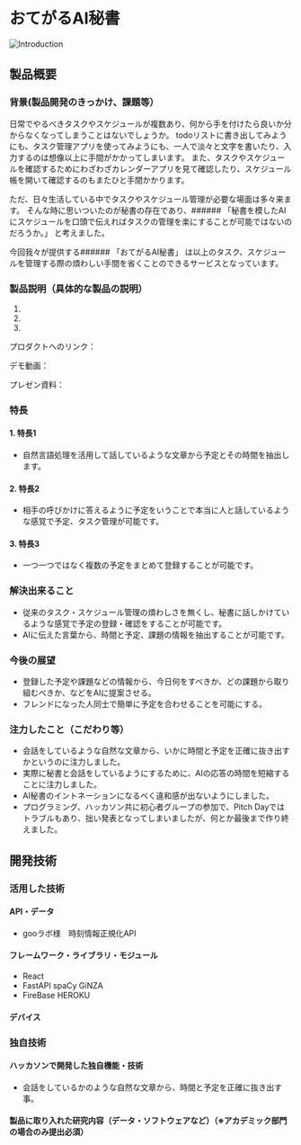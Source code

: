 # おてがるAI秘書

![Introduction](https://user-images.githubusercontent.com/103818070/197893355-f8822643-d420-44b8-a866-d08ad39a9692.JPG)

## 製品概要
### 背景(製品開発のきっかけ、課題等）
日常でやるべきタスクやスケジュールが複数あり、何から手を付けたら良いか分からなくなってしまうことはないでしょうか。
todoリストに書き出してみようにも、タスク管理アプリを使ってみようにも、一人で淡々と文字を書いたり、入力するのは想像以上に手間がかかってしまいます。
また、タスクやスケジュールを確認するためにわざわざカレンダーアプリを見て確認したり、スケジュール帳を開いて確認するのもまたひと手間かかります。

ただ、日々生活している中でタスクやスケジュール管理が必要な場面は多々来ます。
そんな時に思いついたのが秘書の存在であり、###### 「秘書を模したAIにスケジュールを口頭で伝えればタスクの管理を楽にすることが可能ではないのだろうか。」 と考えました。

今回我々が提供する###### 「おてがるAI秘書」 は以上のタスク、スケジュールを管理する際の煩わしい手間を省くことのできるサービスとなっています。
### 製品説明（具体的な製品の説明）
1. 
2. 
3. 
  
プロダクトへのリンク：

デモ動画：

プレゼン資料：
### 特長
#### 1. 特長1
- 自然言語処理を活用して話しているような文章から予定とその時間を抽出します。
#### 2. 特長2
- 相手の呼びかけに答えるように予定をいうことで本当に人と話しているような感覚で予定、タスク管理が可能です。
#### 3. 特長3
- 一つ一つではなく複数の予定をまとめて登録することが可能です。
### 解決出来ること
- 従来のタスク・スケジュール管理の煩わしさを無くし、秘書に話しかけているような感覚で予定の登録・確認をすることが可能です。
- AIに伝えた言葉から、時間と予定、課題の情報を抽出することが可能です。
### 今後の展望
- 登録した予定や課題などの情報から、今日何をすべきか、どの課題から取り組むべきか、などをAIに提案させる。
- フレンドになった人同士で簡単に予定を合わせることを可能にする。
### 注力したこと（こだわり等）
- 会話をしているような自然な文章から、いかに時間と予定を正確に抜き出すかというのに注力しました。
- 実際に秘書と会話をしているようにするために、AIの応答の時間を短縮することに注力しました。
- AI秘書のイントネーションになるべく違和感が出ないようにしました。
- プログラミング、ハッカソン共に初心者グループの参加で、Pitch Dayではトラブルもあり、拙い発表となってしまいましたが、何とか最後まで作り終えました。
## 開発技術
### 活用した技術
#### API・データ
- gooラボ様　時刻情報正規化API
#### フレームワーク・ライブラリ・モジュール
- React
- FastAPI spaCy GiNZA
- FireBase HEROKU
  

#### デバイス

### 独自技術
#### ハッカソンで開発した独自機能・技術
- 会話をしているかのような自然な文章から、時間と予定を正確に抜き出す事。

#### 製品に取り入れた研究内容（データ・ソフトウェアなど）（※アカデミック部門の場合のみ提出必須）

